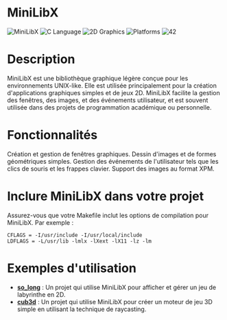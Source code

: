 # MiniLibX

![MiniLibX](https://img.shields.io/badge/graphics-MiniLibX-yellow)
![C Language](https://img.shields.io/badge/language-C-blue)
![2D Graphics](https://img.shields.io/badge/graphics-2D%20Rendering-orange)
![Platforms](https://img.shields.io/badge/platforms-Linux%20%7C%20MacOS-lightgrey)
![42](https://img.shields.io/badge/school-42-green)


# Description
MiniLibX est une bibliothèque graphique légère conçue pour les environnements UNIX-like. Elle est utilisée principalement pour la création d'applications graphiques simples et de jeux 2D. MiniLibX facilite la gestion des fenêtres, des images, et des événements utilisateur, et est souvent utilisée dans des projets de programmation académique ou personnelle.

# Fonctionnalités
Création et gestion de fenêtres graphiques.
Dessin d'images et de formes géométriques simples.
Gestion des événements de l'utilisateur tels que les clics de souris et les frappes clavier.
Support des images au format XPM.

# Inclure MiniLibX dans votre projet

Assurez-vous que votre Makefile inclut les options de compilation pour MiniLibX. Par exemple :
```
CFLAGS = -I/usr/include -I/usr/local/include
LDFLAGS = -L/usr/lib -lmlx -lXext -lX11 -lz -lm
```
# Exemples d'utilisation

- **[so_long](https://github.com/Sycourbi/so_long)** : Un projet qui utilise MiniLibX pour afficher et gérer un jeu de labyrinthe en 2D.
- **[cub3d](https://github.com/Sycourbi/cub3d)** : Un projet qui utilise MiniLibX pour créer un moteur de jeu 3D simple en utilisant la technique de raycasting.

